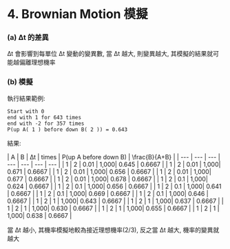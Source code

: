 # 4. Brownian Motion 模擬

### (a) ∆t 的差異

∆t 會影響到每單位 ∆t 變動的變異數, 當 ∆t 越大, 則變異越大, 其模擬的結果就可能越偏離理想機率

### (b) 模擬

執行結果範例:

```
Start with 0
end with 1 for 643 times
end with -2 for 357 times
P(up A( 1 ) before down B( 2 )) = 0.643
```

結果:

| A | B | ∆t | times | P(up A before down B) | \frac{B}{A+B} |
| --- | --- | --- | --- | --- | --- | --- |
| 1 | 2 | 0.01 | 1,000| 0.645 | 0.6667 |
| 1 | 2 | 0.01 | 1,000| 0.671 | 0.6667 |
| 1 | 2 | 0.01 | 1,000| 0.656 | 0.6667 |
| 1 | 2 | 0.01 | 1,000| 0.677 | 0.6667 |
| 1 | 2 | 0.01 | 1,000| 0.678 | 0.6667 |
| 1 | 2 | 0.1 | 1,000| 0.624 | 0.6667 |
| 1 | 2 | 0.1 | 1,000| 0.656 | 0.6667 |
| 1 | 2 | 0.1 | 1,000| 0.641 | 0.6667 |
| 1 | 2 | 0.1 | 1,000| 0.669 | 0.6667 |
| 1 | 2 | 0.1 | 1,000| 0.646 | 0.6667 |
| 1 | 2 | 1 | 1,000| 0.643 | 0.6667 |
| 1 | 2 | 1 | 1,000| 0.637 | 0.6667 |
| 1 | 2 | 1 | 1,000| 0.630 | 0.6667 |
| 1 | 2 | 1 | 1,000| 0.655 | 0.6667 |
| 1 | 2 | 1 | 1,000| 0.638 | 0.6667 |



當 ∆t 越小, 其機率模擬地較為接近理想機率(2/3), 反之當 ∆t 越大, 機率的變異就越大